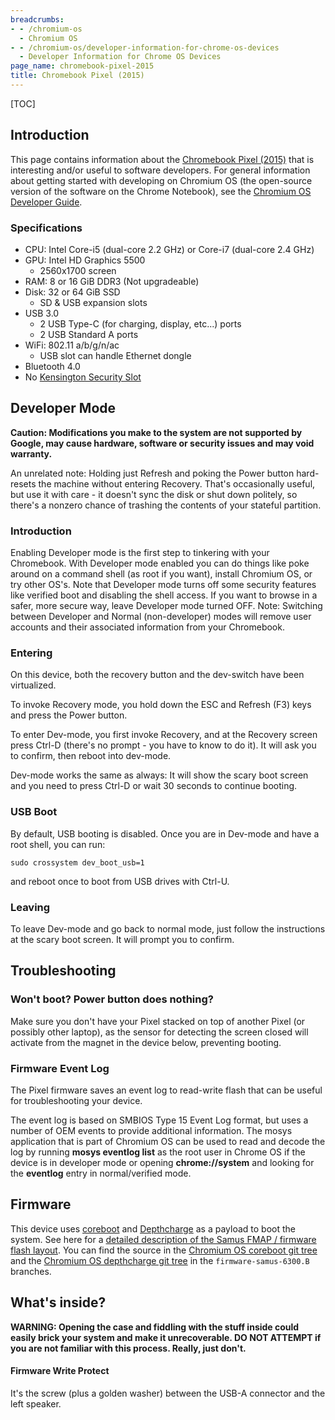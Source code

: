 ```yaml
---
breadcrumbs:
- - /chromium-os
  - Chromium OS
- - /chromium-os/developer-information-for-chrome-os-devices
  - Developer Information for Chrome OS Devices
page_name: chromebook-pixel-2015
title: Chromebook Pixel (2015)
---
```


[TOC]

## Introduction

This page contains information about the [Chromebook Pixel
(2015)](http://www.google.com/chromebook/pixel) that is interesting and/or
useful to software developers. For general information about getting started
with developing on Chromium OS (the open-source version of the software on the
Chrome Notebook), see the [Chromium OS Developer
Guide](/chromium-os/developer-guide).

### Specifications

*   CPU: Intel Core-i5 (dual-core 2.2 GHz) or Core-i7 (dual-core 2.4
            GHz)
*   GPU: Intel HD Graphics 5500
    *   2560x1700 screen
*   RAM: 8 or 16 GiB DDR3 (Not upgradeable)
*   Disk: 32 or 64 GiB SSD
    *   SD & USB expansion slots
*   USB 3.0
    *   2 USB Type-C (for charging, display, etc...) ports
    *   2 USB Standard A ports
*   WiFi: 802.11 a/b/g/n/ac
    *   USB slot can handle Ethernet dongle
*   Bluetooth 4.0
*   No [Kensington Security
            Slot](http://en.wikipedia.org/wiki/Kensington_Security_Slot)

## Developer Mode

**Caution: Modifications you make to the system are not supported by Google, may
cause hardware, software or security issues and may void warranty.**

An unrelated note: Holding just Refresh and poking the Power button hard-resets
the machine without entering Recovery. That's occasionally useful, but use it
with care - it doesn't sync the disk or shut down politely, so there's a nonzero
chance of trashing the contents of your stateful partition.

### Introduction

Enabling Developer mode is the first step to tinkering with your Chromebook.
With Developer mode enabled you can do things like poke around on a command
shell (as root if you want), install Chromium OS, or try other OS's. Note that
Developer mode turns off some security features like verified boot and disabling
the shell access. If you want to browse in a safer, more secure way, leave
Developer mode turned OFF. Note: Switching between Developer and Normal
(non-developer) modes will remove user accounts and their associated information
from your Chromebook.

### Entering

On this device, both the recovery button and the dev-switch have been
virtualized.

To invoke Recovery mode, you hold down the ESC and Refresh (F3) keys and press
the Power button.

To enter Dev-mode, you first invoke Recovery, and at the Recovery screen press
Ctrl-D (there's no prompt - you have to know to do it). It will ask you to
confirm, then reboot into dev-mode.

Dev-mode works the same as always: It will show the scary boot screen and you
need to press Ctrl-D or wait 30 seconds to continue booting.

### USB Boot

By default, USB booting is disabled. Once you are in Dev-mode and have a root
shell, you can run:

```none
sudo crossystem dev_boot_usb=1
```

and reboot once to boot from USB drives with Ctrl-U.

### Leaving

To leave Dev-mode and go back to normal mode, just follow the instructions at
the scary boot screen. It will prompt you to confirm.

## Troubleshooting

### Won't boot? Power button does nothing?

Make sure you don't have your Pixel stacked on top of another Pixel (or possibly
other laptop), as the sensor for detecting the screen closed will activate from
the magnet in the device below, preventing booting.

### Firmware Event Log

The Pixel firmware saves an event log to read-write flash that can be useful for
troubleshooting your device.

The event log is based on SMBIOS Type 15 Event Log format, but uses a number of
OEM events to provide additional information. The mosys application that is part
of Chromium OS can be used to read and decode the log by running **mosys
eventlog list** as the root user in Chrome OS if the device is in developer mode
or opening **chrome://system** and looking for the **eventlog** entry in
normal/verified mode.

## Firmware

This device uses [coreboot](http://www.coreboot.org/) and
[Depthcharge](https://chromium.googlesource.com/chromiumos/platform/depthcharge/)
as a payload to boot the system. See here for a [detailed description of the
Samus FMAP / firmware flash layout](/chromium-os/firmware-porting-guide/fmap).
You can find the source in the [Chromium OS coreboot git
tree](https://chromium.googlesource.com/chromiumos/third_party/coreboot/+/firmware-samus-6300.B)
and the [Chromium OS depthcharge git
tree](https://chromium.googlesource.com/chromiumos/platform/depthcharge/+/firmware-samus-6300.B)
in the `firmware-samus-6300.B` branches.

## What's inside?

**WARNING: Opening the case and fiddling with the stuff inside could easily
brick your system and make it unrecoverable. DO NOT ATTEMPT if you are not
familiar with this process. Really, just don't.**

#### Firmware Write Protect

It's the screw (plus a golden washer) between the USB-A connector and the left
speaker.
